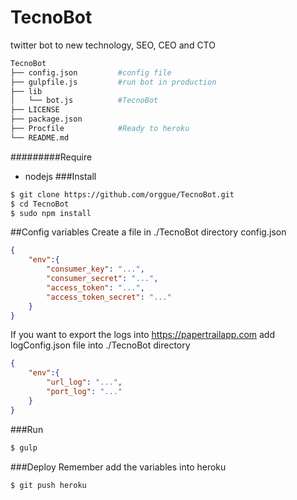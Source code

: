 # TecnoBot
twitter bot to new technology, SEO, CEO and CTO
```zsh
TecnoBot
├── config.json         #config file
├── gulpfile.js         #run bot in production
├── lib
│   └── bot.js          #TecnoBot
├── LICENSE
├── package.json
├── Procfile            #Ready to heroku
└── README.md
```
#########Require
+ nodejs
###Install
```zsh
$ git clone https://github.com/orggue/TecnoBot.git
$ cd TecnoBot
$ sudo npm install
```
##Config variables
Create a file in ./TecnoBot directory config.json
```json
{
    "env":{
        "consumer_key": "...",
        "consumer_secret": "...",
        "access_token": "...",
        "access_token_secret": "..."
    }
}
```
If you want to export the logs into https://papertrailapp.com add logConfig.json file into ./TecnoBot directory
```json
{
    "env":{
        "url_log": "...",
        "port_log": "..."
    }
}
```
###Run
```zsh
$ gulp
```
###Deploy
Remember add the variables into heroku
```zsh
$ git push heroku
```
